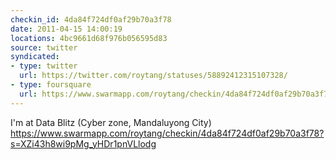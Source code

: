 ```yaml
---
checkin_id: 4da84f724df0af29b70a3f78
date: 2011-04-15 14:00:19
locations: 4bc9661d68f976b056595d83
source: twitter
syndicated:
- type: twitter
  url: https://twitter.com/roytang/statuses/58892412315107328/
- type: foursquare
  url: https://www.swarmapp.com/roytang/checkin/4da84f724df0af29b70a3f78?s=XZi43h8wi9pMg_yHDr1pnVLlodg
---
```


I'm at Data Blitz (Cyber zone, Mandaluyong City) https://www.swarmapp.com/roytang/checkin/4da84f724df0af29b70a3f78?s=XZi43h8wi9pMg_yHDr1pnVLlodg